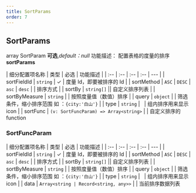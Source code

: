 ```yaml
---
title: SortParams
order: 7
---
```


## SortParams

array SortParam **可选**,_default：null_ 功能描述： 配置表格的度量的排序 **sortParams**

| 细分配置项名称 | 类型 | 必选  | 功能描述 |
| :-- | :-- | :-- | :--  | --- |
| sortFieldId | `string` | ✓  | 度量 Id，即要被排序的 Id |
| sortMethod | `ASC` \| `DESC` \| `asc` \| `desc` |    | 排序方式 |
| sortBy | `string[]`   || 自定义排序列表 |
| sortByMeasure | `string` |    | 按照度量值（数值）排序 |
| query | `object` |  |   筛选条件，缩小排序范围 如 ：`{city:'白山'}` |
| type | `string` |     | 组内排序用来显示icon |
| sortFunc | `(v: SortFuncParam) => Array<string>` |   |  自定义排序的function

### SortFuncParam

| 细分配置项名称 | 类型 | 必选  | 功能描述 |
| :-- | :-- | :-- | :--  | --- |
| sortFieldId | `string` | ✓  | 度量 Id，即要被排序的 Id |
| sortMethod | `ASC` \| `DESC` \| `asc` \| `desc` |    | 排序方式 |
| sortBy | `string[]`   || 自定义排序列表 |
| sortByMeasure | `string` |    | 按照度量值（数值）排序 |
| query | `object` |  |   筛选条件，缩小排序范围 如 ：`{city:'白山'}` |
| type | `string` |     | 组内排序用来显示icon |
| data | `Array<string | Record<string, any>>` |  | 当前排序数据列表
